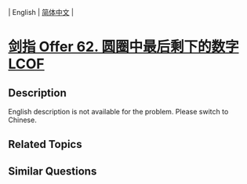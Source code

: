 
| English | [简体中文](README.md) |

# [剑指 Offer 62. 圆圈中最后剩下的数字 LCOF](https://leetcode-cn.com/problems/yuan-quan-zhong-zui-hou-sheng-xia-de-shu-zi-lcof/)

## Description

<p>English description is not available for the problem. Please switch to Chinese.</p>


## Related Topics



## Similar Questions


